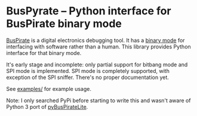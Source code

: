 BusPyrate – Python interface for BusPirate binary mode
======================================================

[BusPirate][buspirate] is a digital electronics debugging tool. It has
a [binary mode][bitbang] for interfacing with software rather than
a human. This library provides Python interface for that binary mode.

It's early stage and incomplete: only partial support for bitbang mode
and SPI mode is implemented. SPI mode is completely supported, with
exception of the SPI sniffer. There's no proper documentation yet.

See [examples/](./examples) for example usage.

Note: I only searched PyPi before starting to write this and
wasn't aware of Python 3 port of [pyBusPirateLite][pybuspiratelite].

[buspirate]: http://dangerousprototypes.com/docs/Bus_Pirate
[bitbang]: http://dangerousprototypes.com/docs/Bitbang
[pybuspiratelite]: https://github.com/juhasch/pyBusPirateLite
